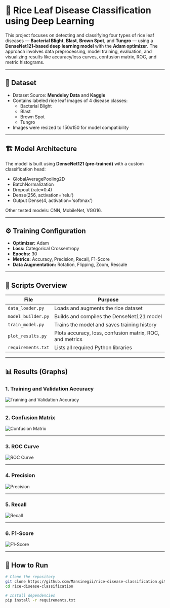 # 🌾 Rice Leaf Disease Classification using Deep Learning

This project focuses on detecting and classifying four types of rice leaf diseases — **Bacterial Blight**, **Blast**, **Brown Spot**, and **Tungro** — using a **DenseNet121-based deep learning model** with the **Adam optimizer**. The approach involves data preprocessing, model training, evaluation, and visualizing results like accuracy/loss curves, confusion matrix, ROC, and metric histograms.

---

## 📁 Dataset

- Dataset Source: **Mendeley Data** and **Kaggle**
- Contains labeled rice leaf images of 4 disease classes:
  - Bacterial Blight
  - Blast
  - Brown Spot
  - Tungro
- Images were resized to 150x150 for model compatibility

---

## 🏗️ Model Architecture

The model is built using **DenseNet121 (pre-trained)** with a custom classification head:

- GlobalAveragePooling2D  
- BatchNormalization  
- Dropout (rate=0.4)  
- Dense(256, activation='relu')  
- Output Dense(4, activation='softmax')  

Other tested models: CNN, MobileNet, VGG16.

---

## ⚙️ Training Configuration

- **Optimizer:** Adam  
- **Loss:** Categorical Crossentropy  
- **Epochs:** 30  
- **Metrics:** Accuracy, Precision, Recall, F1-Score  
- **Data Augmentation:** Rotation, Flipping, Zoom, Rescale  

---

## 🧪 Scripts Overview

| File               | Purpose                                                  |
|--------------------|----------------------------------------------------------|
| `data_loader.py`   | Loads and augments the rice dataset                      |
| `model_builder.py` | Builds and compiles the DenseNet121 model                |
| `train_model.py`   | Trains the model and saves training history              |
| `plot_results.py`  | Plots accuracy, loss, confusion matrix, ROC, and metrics |
| `requirements.txt` | Lists all required Python libraries                      |

---

## 📊 Results (Graphs)

### 1. Training and Validation Accuracy

![Training and Validation Accuracy](results/Training%20and%20validation%20Accuracy.png)

---

### 2. Confusion Matrix

![Confusion Matrix](results/Confusion%20matrix.png)

---

### 3. ROC Curve

![ROC Curve](results/ROC%20curve.png)

---

### 4. Precision

![Precision](results/Precision.png)

---

### 5. Recall

![Recall](results/Recall.png)

---

### 6. F1-Score

![F1-Score](results/F1-score.png)

---

## 🚀 How to Run

```bash
# Clone the repository
git clone https://github.com/Mansinegii/rice-disease-classification.git
cd rice-disease-classification

# Install dependencies
pip install -r requirements.txt
